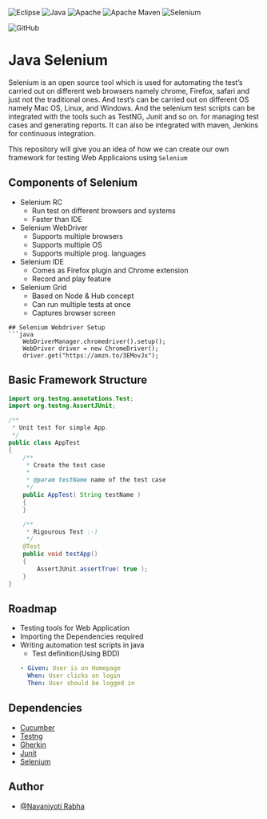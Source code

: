 
![Eclipse](https://img.shields.io/badge/Eclipse-FE7A16.svg?style=for-the-badge&logo=Eclipse&logoColor=white) 
![Java](https://img.shields.io/badge/java-%23ED8B00.svg?style=for-the-badge&logo=java&logoColor=white)
![Apache](https://img.shields.io/badge/apache-%23D42029.svg?style=for-the-badge&logo=apache&logoColor=white)
![Apache Maven](https://img.shields.io/badge/Apache%20Maven-C71A36?style=for-the-badge&logo=Apache%20Maven&logoColor=white)
![Selenium](https://img.shields.io/badge/-selenium-%43B02A?style=for-the-badge&logo=selenium&logoColor=white)

![GitHub](https://img.shields.io/badge/github-%23121011.svg?style=for-the-badge&logo=github&logoColor=white)

# Java Selenium 

Selenium is an open source tool which is used for automating the test’s carried out on different web browsers namely chrome, Firefox, safari and just not the traditional ones. And test’s can be carried out on different OS namely Mac OS, Linux, and Windows. And the selenium test scripts can be integrated with the tools such as TestNG, Junit and so on. for managing test cases and generating reports. It can also be integrated with maven, Jenkins for continuous integration.


This repository will give you an idea of how we can create our own framework for testing Web Applicaions using `Selenium`

## Components of Selenium
- Selenium RC
  - Run test on different browsers and systems
  - Faster than IDE
- Selenium WebDriver
  - Supports multiple browsers
  - Supports multiple OS
  - Supports multiple prog. languages
- Selenium IDE
  - Comes as Firefox plugin and Chrome extension
  - Record and play feature
- Selenium Grid
  - Based on Node & Hub concept
  - Can run multiple tests at once
  - Captures browser screen


```
## Selenium Webdriver Setup
```java
    WebDriverManager.chromedriver().setup();
    WebDriver driver = new ChromeDriver();
    driver.get("https://amzn.to/3EMovJx");
```

## Basic Framework Structure
```java
import org.testng.annotations.Test;
import org.testng.AssertJUnit;

/**
 * Unit test for simple App.
 */
public class AppTest
{
    /**
     * Create the test case
     *
     * @param testName name of the test case
     */
    public AppTest( String testName )
    {
    }

    /**
     * Rigourous Test :-)
     */
    @Test
	public void testApp()
    {
        AssertJUnit.assertTrue( true );
    }
}
```




## Roadmap

- Testing tools for Web Application
- Importing the Dependencies required 
- Writing automation test scripts in java 
    - Test definition(Using BDD)
    ```yaml
    - Given: User is on Homepage
      When: User clicks on login
      Then: User should be logged in

    ```

## Dependencies
- [Cucumber](https://mvnrepository.com/artifact/io.cucumber/cucumber-java)
- [Testng](https://mvnrepository.com/artifact/org.testng/testng)
- [Gherkin](https://mvnrepository.com/artifact/io.cucumber/gherkin)
- [Junit](https://mvnrepository.com/artifact/junit/junit)
- [Selenium](https://mvnrepository.com/artifact/org.seleniumhq.selenium/selenium-java)
## Author

- [@Nayanjyoti Rabha](https://www.github.com/Git-Nayanjyoti)

